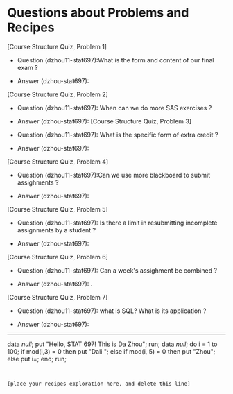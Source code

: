 
# Questions about Problems and Recipes



[Course Structure Quiz, Problem 1]
* Question (dzhou11-stat697):What is the form and content of our final exam ?
- Answer (dzhou-stat697): 

[Course Structure Quiz, Problem 2]
* Question (dzhou11-stat697): When can we do more SAS exercises ? 
- Answer (dzhou-stat697):
[Course Structure Quiz, Problem 3] 
* Question (dzhou11-stat697): What is the specific form of extra credit ?
- Answer (dzhou-stat697):

[Course Structure Quiz, Problem 4] 
* Question (dzhou11-stat697):Can we use more blackboard to submit assighments ? 
- Answer (dzhou-stat697): 

[Course Structure Quiz, Problem 5]
 * Question (dzhou11-stat697): Is there a limit in resubmitting incomplete assignments by a student ?
- Answer (dzhou-stat697):

[Course Structure Quiz, Problem 6] 
* Question (dzhou11-stat697): Can a week's assighment be combined ?
- Answer (dzhou-stat697): .

[Course Structure Quiz, Problem 7]
* Question (dzhou11-stat697):  what is SQL? What is its application ?
- Answer (dzhou-stat697): 




***


data _null_; 
put "Hello, STAT 697! This is Da Zhou"; 
run;
data _null_; 
    do i = 1 to 100; 
    if mod(i,3) = 0 then put "Dali "; 
    else if mod(i, 5) = 0 then put "Zhou";
    else put i=; 
end;
run;


 




```


[place your recipes exploration here, and delete this line]



```
